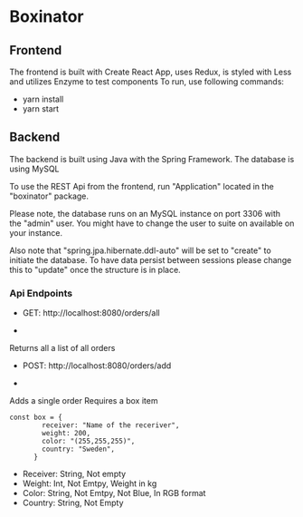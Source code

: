 # Boxinator

## Frontend

The frontend is built with Create React App, uses Redux, is styled with Less and utilizes Enzyme to test components
To run, use following commands:

- yarn install
- yarn start


## Backend

The backend is built using Java with the Spring Framework. The database is using MySQL

To use the REST Api from the frontend, run "Application" located in the "boxinator" package.

Please note,
the database runs on an MySQL instance on port 3306 with the "admin" user. You might have to change
the user to suite on available on your instance.

Also note that "spring.jpa.hibernate.ddl-auto" will be set to "create" to initiate the database. To have data persist between sessions please change this to "update" once the structure is in place.

### Api Endpoints
- GET: http://localhost:8080/orders/all
+
Returns all a list of all orders

- POST: http://localhost:8080/orders/add
+
Adds a single order
Requires a box item

```
const box = {
        receiver: "Name of the receriver",
        weight: 200,
        color: "(255,255,255)",
        country: "Sweden",
      }
```
- Receiver: String, Not empty
- Weight: Int, Not Emtpy, Weight in kg
- Color: String, Not Emtpy, Not Blue, In RGB format
- Country: String, Not Empty
